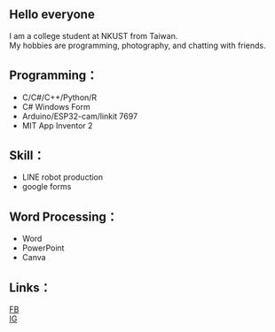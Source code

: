 ## Hello everyone
I am a college student at NKUST from Taiwan.  
My hobbies are programming, photography, and chatting with friends.
## Programming：
- C/C#/C++/Python/R
- C# Windows Form
- Arduino/ESP32-cam/linkit 7697
- MIT App Inventor 2
## Skill：
- LINE robot production
- google forms
## Word Processing：
- Word
- PowerPoint
- Canva
## Links：
[FB](https://www.facebook.com/profile.php?id=100008125330551&locale=zh_TW)  
[IG](https://www.instagram.com/xixa3333/)  
